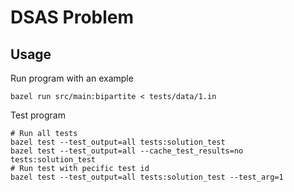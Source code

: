 # DSAS Problem 

## Usage

Run program with an example

```
bazel run src/main:bipartite < tests/data/1.in
```

Test program

```
# Run all tests
bazel test --test_output=all tests:solution_test
bazel test --test_output=all --cache_test_results=no tests:solution_test
# Run test with pecific test id
bazel test --test_output=all tests:solution_test --test_arg=1
```